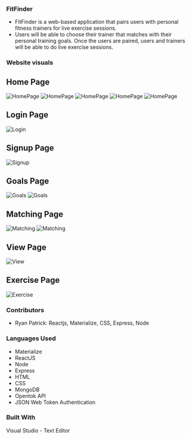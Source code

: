 ### FitFinder
 

- FitFinder is a web-based application that pairs users with personal fitness trainers for live exercise sessions.
- Users will be able to choose their trainer that matches with their personal training goals. Once the users are paired, users and trainers will be able to do live exercise sessions.
 
 ### Website visuals
 ## Home Page
<img src="/readme-images/homepageOne.png" alt="HomePage">
<img src="/readme-images/hpage2.png" alt="HomePage">
<img src="/readme-images/homepageThree.png" alt="HomePage">
<img src="/readme-images/homepageFour.png" alt="HomePage">
<img src="/readme-images/homePageFive.png" alt="HomePage">




## Login Page
<img src="/readme-images/login.png" alt="Login">

## Signup Page
<img src="/readme-images/signup.png" alt="Signup">

## Goals Page
<img src="/readme-images/goalsOne.png" alt="Goals">
<img src="/readme-images/goalsTwo.png" alt="Goals">

## Matching Page
<img src="/readme-images/matchingOne.png" alt="Matching">
<img src="/readme-images/matchingTwo.png" alt="Matching">

## View Page
<img src="/readme-images/view.png" alt="View">

## Exercise Page
<img src="/readme-images/exercise.png" alt="Exercise">

### Contributors
- Ryan Patrick:  Reactjs, Materialize, CSS, Express, Node


### Languages Used
- Materialize
- ReactJS
- Node
- Express
- HTML
- CSS
- MongoDB
- Opentok API
- JSON Web Token Authentication
 


### Built With
Visual Studio - Text Editor
